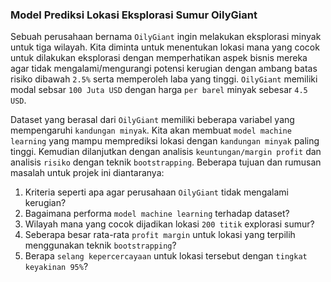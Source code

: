 ### Model Prediksi Lokasi Eksplorasi Sumur OilyGiant

Sebuah perusahaan bernama `OilyGiant` ingin melakukan eksplorasi minyak untuk tiga wilayah. Kita diminta untuk menentukan lokasi mana yang cocok untuk dilakukan eksplorasi dengan memperhatikan aspek bisnis mereka agar tidak mengalami/mengurangi potensi kerugian dengan ambang batas risiko dibawah `2.5%` serta memperoleh laba yang tinggi. `OilyGiant` memiliki modal sebsar `100 Juta USD` dengan harga `per barel` minyak sebesar `4.5 USD`. 

Dataset yang berasal dari `OilyGiant` memiliki beberapa variabel yang mempengaruhi `kandungan minyak`. Kita akan membuat `model machine learning` yang mampu memprediksi lokasi dengan `kandungan minyak` paling tinggi. Kemudian dilanjutkan dengan analisis `keuntungan/margin profit` dan analisis `risiko` dengan teknik `bootstrapping`. Beberapa tujuan dan rumusan masalah untuk projek ini diantaranya: 
1. Kriteria seperti apa agar perusahaan `OilyGiant` tidak mengalami kerugian?
2. Bagaimana performa `model machine learning` terhadap dataset?
3. Wilayah mana yang cocok dijadikan lokasi `200 titik` explorasi sumur?
4. Seberapa besar rata-rata `profit margin` untuk lokasi yang terpilih menggunakan teknik `bootstrapping`?
5. Berapa `selang kepercercayaan` untuk lokasi tersebut dengan `tingkat keyakinan 95%`?